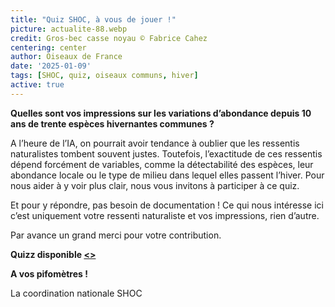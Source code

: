 ```yaml
---
title: "Quiz SHOC, à vous de jouer !"
picture: actualite-88.webp
credit: Gros-bec casse noyau © Fabrice Cahez
centering: center
author: Oiseaux de France
date: '2025-01-09'
tags: [SHOC, quiz, oiseaux communs, hiver]
active: true
---
```


**Quelles sont vos impressions sur les variations d’abondance depuis 10 ans de trente espèces hivernantes communes ?**

A l’heure de l’IA, on pourrait avoir tendance à oublier que les ressentis naturalistes tombent souvent justes. Toutefois, l’exactitude de ces ressentis dépend forcément de variables, comme la détectabilité des espèces, leur abondance locale ou le type de milieu dans lequel elles passent l’hiver. Pour nous aider à y voir plus clair, nous vous invitons à participer à ce quiz.

Et pour y répondre, pas besoin de documentation ! Ce qui nous intéresse ici c’est uniquement votre ressenti naturaliste et vos impressions, rien d’autre.

Par avance un grand merci pour votre contribution.

**Quizz disponible [<<ici>>](https://docs.google.com/forms/d/e/1FAIpQLSe34OmLF-5tgPPFlTeR4RpmOS2ZYQnn9OmjQuEfeksq4frbcw/viewform?usp=dialog)**

**A vos pifomètres !**

La coordination nationale SHOC


